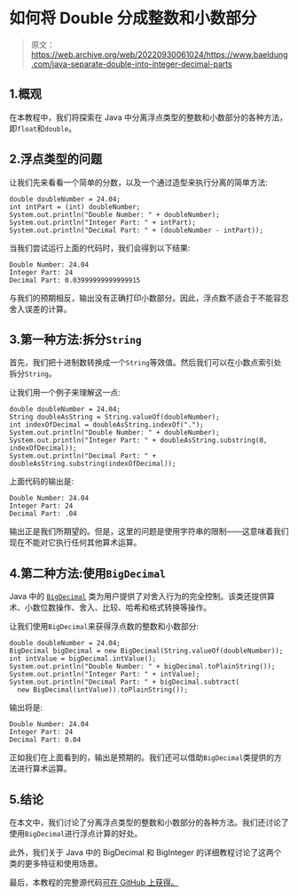 # 如何将 Double 分成整数和小数部分

> 原文：<https://web.archive.org/web/20220930061024/https://www.baeldung.com/java-separate-double-into-integer-decimal-parts>

## 1.概观

在本教程中，我们将探索在 Java 中分离浮点类型的整数和小数部分的各种方法，即`float`和`double`。

## 2.浮点类型的问题

让我们先来看看一个简单的分数，以及一个通过造型来执行分离的简单方法:

```
double doubleNumber = 24.04;
int intPart = (int) doubleNumber;
System.out.println("Double Number: " + doubleNumber);
System.out.println("Integer Part: " + intPart);
System.out.println("Decimal Part: " + (doubleNumber - intPart));
```

当我们尝试运行上面的代码时，我们会得到以下结果:

```
Double Number: 24.04
Integer Part: 24
Decimal Part: 0.03999999999999915
```

与我们的预期相反，输出没有正确打印小数部分。因此，浮点数不适合于不能容忍舍入误差的计算。

## 3.第一种方法:拆分`String`

首先，我们把十进制数转换成一个`String`等效值。然后我们可以在小数点索引处拆分`String`。

让我们用一个例子来理解这一点:

```
double doubleNumber = 24.04;
String doubleAsString = String.valueOf(doubleNumber);
int indexOfDecimal = doubleAsString.indexOf(".");
System.out.println("Double Number: " + doubleNumber);
System.out.println("Integer Part: " + doubleAsString.substring(0, indexOfDecimal));
System.out.println("Decimal Part: " + doubleAsString.substring(indexOfDecimal)); 
```

上面代码的输出是:

```
Double Number: 24.04
Integer Part: 24
Decimal Part: .04
```

输出正是我们所期望的。但是，这里的问题是使用字符串的限制——这意味着我们现在不能对它执行任何其他算术运算。

## 4.第二种方法:使用`BigDecimal`

Java 中的 [`BigDecimal`](https://web.archive.org/web/20220626083717/https://docs.oracle.com/en/java/javase/11/docs/api/java.base/java/math/BigDecimal.html) 类为用户提供了对舍入行为的完全控制。该类还提供算术、小数位数操作、舍入、比较、哈希和格式转换等操作。

让我们使用`BigDecimal`来获得浮点数的整数和小数部分:

```
double doubleNumber = 24.04;
BigDecimal bigDecimal = new BigDecimal(String.valueOf(doubleNumber));
int intValue = bigDecimal.intValue();
System.out.println("Double Number: " + bigDecimal.toPlainString());
System.out.println("Integer Part: " + intValue);
System.out.println("Decimal Part: " + bigDecimal.subtract(
  new BigDecimal(intValue)).toPlainString());
```

输出将是:

```
Double Number: 24.04
Integer Part: 24
Decimal Part: 0.04
```

正如我们在上面看到的，输出是预期的。我们还可以借助`BigDecimal`类提供的方法进行算术运算。

## 5.结论

在本文中，我们讨论了分离浮点类型的整数和小数部分的各种方法。我们还讨论了使用`BigDecimal`进行浮点计算的好处。

此外，我们关于 Java 中的 BigDecimal 和 BigInteger 的详细教程讨论了这两个类的更多特征和使用场景。

最后，本教程的完整源代码[可在 GitHub 上获得。](https://web.archive.org/web/20220626083717/https://github.com/eugenp/tutorials/tree/master/core-java-modules/core-java-lang-math)